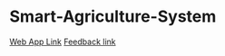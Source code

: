 # Smart-Agriculture-System
[Web App Link](https://youtu.be/4Ha3p_bLdaI)
[Feedback link](https://drive.google.com/file/d/1dXEuMGCLLeuxJ3vsg8FcU2ZvaIkCco73/view?usp=sharing)

